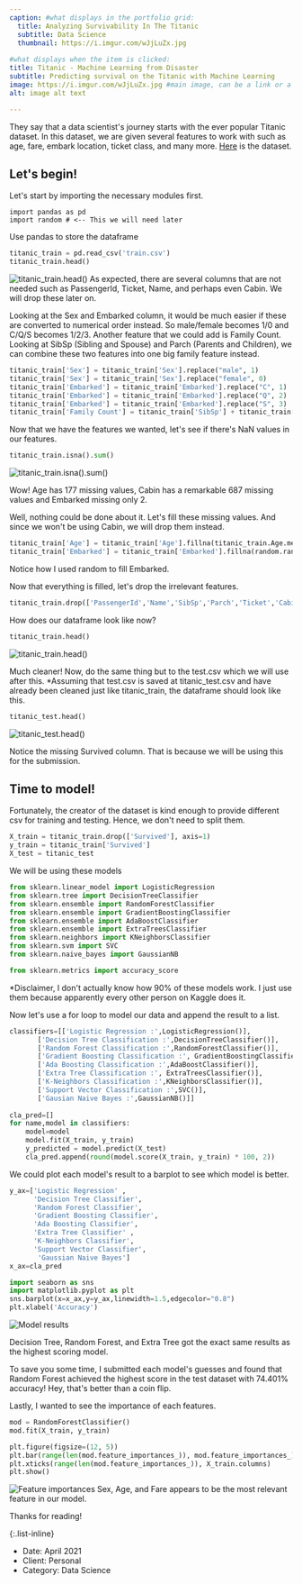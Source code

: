 ```yaml
---
caption: #what displays in the portfolio grid:
  title: Analyzing Survivability In The Titanic
  subtitle: Data Science
  thumbnail: https://i.imgur.com/wJjLuZx.jpg
  
#what displays when the item is clicked:
title: Titanic - Machine Learning from Disaster
subtitle: Predicting survival on the Titanic with Machine Learning
image: https://i.imgur.com/wJjLuZx.jpg #main image, can be a link or a file in assets/img/portfolio
alt: image alt text

---
```

They say that a data scientist's journey starts with the ever popular Titanic dataset. In this dataset, we are given several features to work with such as age, fare, embark location, ticket class, and many more. [Here](https://www.kaggle.com/c/titanic/data) is the dataset.

## Let's begin!

Let's start by importing the necessary modules first.

```
import pandas as pd
import random # <-- This we will need later
```
Use pandas to store the dataframe
```py
titanic_train = pd.read_csv('train.csv')
titanic_train.head()
```
![titanic_train.head()](https://i.imgur.com/fNSPIDc.png)
As expected, there are several columns that are not needed such as PassengerId, Ticket, Name, and perhaps even Cabin. We will drop these later on.

Looking at the Sex and Embarked column, it would be much easier if these are converted to numerical order instead. So male/female becomes 1/0 and C/Q/S becomes 1/2/3. Another feature that we could add is Family Count. Looking at SibSp (Sibling and Spouse) and Parch (Parents and Children), we can combine these two features into one big family feature instead.
```py
titanic_train['Sex'] = titanic_train['Sex'].replace("male", 1)
titanic_train['Sex'] = titanic_train['Sex'].replace("female", 0)
titanic_train['Embarked'] = titanic_train['Embarked'].replace("C", 1)
titanic_train['Embarked'] = titanic_train['Embarked'].replace("Q", 2)
titanic_train['Embarked'] = titanic_train['Embarked'].replace("S", 3)
titanic_train['Family Count'] = titanic_train['SibSp'] + titanic_train['Parch'] + 1
```
Now that we have the features we wanted, let's see if there's NaN values in our features.
```py
titanic_train.isna().sum()
```
![titanic_train.isna().sum()](https://i.imgur.com/GgKu11w.png)

Wow! Age has 177 missing values, Cabin has a remarkable 687 missing values and Embarked missing only 2. 

Well, nothing could be done about it. Let's fill these missing values. And since we won't be using Cabin, we will drop them instead.
```py
titanic_train['Age'] = titanic_train['Age'].fillna(titanic_train.Age.median())
titanic_train['Embarked'] = titanic_train['Embarked'].fillna(random.randint(1,3))
```
Notice how I used random to fill Embarked.

Now that everything is filled, let's drop the irrelevant features.
```py
titanic_train.drop(['PassengerId','Name','SibSp','Parch','Ticket','Cabin'], axis=1, inplace=True)
```
How does our dataframe look like now?
```py
titanic_train.head()
```
![titanic_train.head()](https://i.imgur.com/EFFoVTs.png)

Much cleaner! Now, do the same thing but to the test.csv which we will use after this.
*Assuming that test.csv is saved at titanic_test.csv and have already been cleaned just like titanic_train, the dataframe should look like this.
```py
titanic_test.head()
```
![titanic_test.head()](https://i.imgur.com/uW0hNZm.png)

Notice the missing Survived column. That is because we will be using this for the submission.

## Time to model!
Fortunately, the creator of the dataset is kind enough to provide different csv for training and testing. Hence, we don't need to split them.
```py
X_train = titanic_train.drop(['Survived'], axis=1)
y_train = titanic_train['Survived']
X_test = titanic_test
```
We will be using these models
```py
from sklearn.linear_model import LogisticRegression
from sklearn.tree import DecisionTreeClassifier
from sklearn.ensemble import RandomForestClassifier
from sklearn.ensemble import GradientBoostingClassifier
from sklearn.ensemble import AdaBoostClassifier
from sklearn.ensemble import ExtraTreesClassifier
from sklearn.neighbors import KNeighborsClassifier
from sklearn.svm import SVC
from sklearn.naive_bayes import GaussianNB

from sklearn.metrics import accuracy_score
```
*Disclaimer, I don't actually know how 90% of these models work. I just use them because apparently every other person on Kaggle does it.

Now let's use a for loop to model our data and append the result to a list.
```py
classifiers=[['Logistic Regression :',LogisticRegression()],
       ['Decision Tree Classification :',DecisionTreeClassifier()],
       ['Random Forest Classification :',RandomForestClassifier()],
       ['Gradient Boosting Classification :', GradientBoostingClassifier()],
       ['Ada Boosting Classification :',AdaBoostClassifier()],
       ['Extra Tree Classification :', ExtraTreesClassifier()],
       ['K-Neighbors Classification :',KNeighborsClassifier()],
       ['Support Vector Classification :',SVC()],
       ['Gausian Naive Bayes :',GaussianNB()]]
       
cla_pred=[]
for name,model in classifiers:
    model=model
    model.fit(X_train, y_train)
    y_predicted = model.predict(X_test)
    cla_pred.append(round(model.score(X_train, y_train) * 100, 2))
```
We could plot each model's result to a barplot to see which model is better.
```py
y_ax=['Logistic Regression' ,
      'Decision Tree Classifier',
      'Random Forest Classifier',
      'Gradient Boosting Classifier',
      'Ada Boosting Classifier',
      'Extra Tree Classifier' ,
      'K-Neighbors Classifier',
      'Support Vector Classifier',
       'Gaussian Naive Bayes']
x_ax=cla_pred

import seaborn as sns
import matplotlib.pyplot as plt
sns.barplot(x=x_ax,y=y_ax,linewidth=1.5,edgecolor="0.8")
plt.xlabel('Accuracy')
```
![Model results](https://i.imgur.com/kznxoSE.png)

Decision Tree, Random Forest, and Extra Tree got the exact same results as the highest scoring model.

To save you some time, I submitted each model's guesses and found that Random Forest achieved the highest score in the test dataset with 74.401% accuracy! Hey, that's better than a coin flip.

Lastly, I wanted to see the importance of each features.
```py
mod = RandomForestClassifier()
mod.fit(X_train, y_train)

plt.figure(figsize=(12, 5))
plt.bar(range(len(mod.feature_importances_)), mod.feature_importances_)
plt.xticks(range(len(mod.feature_importances_)), X_train.columns)
plt.show()
```
![Feature importances](https://i.imgur.com/Hhn4Yfe.png)
Sex, Age, and Fare appears to be the most relevant feature in our model.

Thanks for reading!

{:.list-inline} 
- Date: April 2021
- Client: Personal
- Category: Data Science

